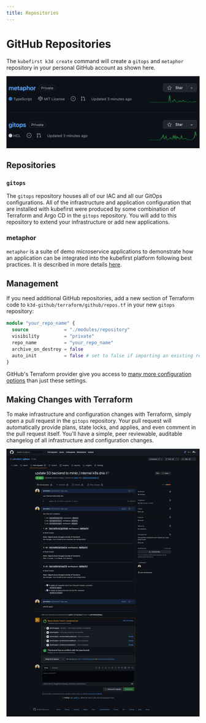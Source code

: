 ```yaml
---
title: Repositories
---
```


# GitHub Repositories

The `kubefirst k3d create` command will create a `gitops` and `metaphor` repository in your personal GitHub account as shown here.

![GitHub repositories](../../../img/common/github/repositories.png)

## Repositories

### `gitops`

The `gitops` repository houses all of our IAC and all our GitOps configurations. All of the infrastructure and application configuration that are installed with kubefirst were produced by some combination of Terraform and Argo CD in the `gitops` repository. You will add to this repository to extend your infrastructure or add new applications.

### metaphor

`metaphor` is a suite of demo microservice applications to demonstrate how an application can be integrated into the kubefirst platform following best practices. It is described in more details [here](../../../explore/metaphor.md).

## Management

If you need additional GitHub repositories, add a new section of Terraform code to `k3d-github/terraform/github/repos.tf` in your new `gitops` repository:

```terraform
module "your_repo_name" {
  source             = "./modules/repository"
  visibility         = "private"
  repo_name          = "your_repo_name"
  archive_on_destroy = false
  auto_init          = false # set to false if importing an existing repository
}
```

GitHub's Terraform provider give you access to [many more configuration options](https://registry.terraform.io/providers/integrations/github/latest/docs) than just these settings.

## Making Changes with Terraform

To make infrastructure and configuration changes with Terraform, simply open a pull request in the `gitops` repository. Your pull request will automatically provide plans, state locks, and applies, and even comment in the pull request itself. You'll have a simple, peer reviewable, auditable changelog of all infrastructure and configuration changes.

![Atlantis Example on GitHub](../../../img/common/github/atlantis.png)
